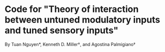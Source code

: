 # Code for "Theory of interaction between untuned modulatory inputs and tuned sensory inputs"

By Tuan Nguyen*, Kenneth D. Miller†, and Agostina Palmigiano†
